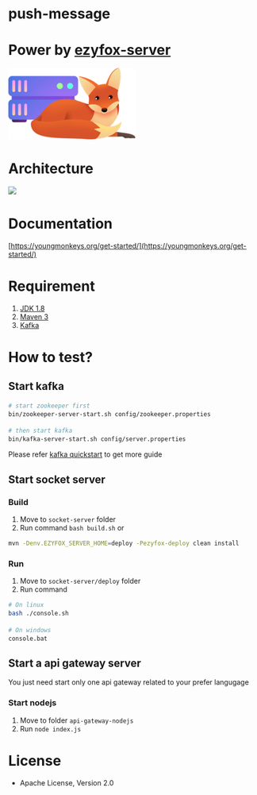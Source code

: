# push-message

# Power by [ezyfox-server](https://github.com/youngmonkeys/ezyfox-server)

<img src="https://github.com/youngmonkeys/ezyfox-server/blob/master/logo.png" width="256" />

# Architecture

<img src="https://raw.githubusercontent.com/tvd12/ezyfox-server-example/master/push-message/images/push-message.png" />

# Documentation

[https://youngmonkeys.org/get-started/](https://youngmonkeys.org/get-started/)

# Requirement

1. [JDK 1.8](https://www.oracle.com/java/technologies/javase/javase-jdk8-downloads.html)
2. [Maven 3](https://maven.apache.org/download.cgi)
3. [Kafka](https://kafka.apache.org/downloads)

# How to test?

## Start kafka

```bash
# start zookeeper first
bin/zookeeper-server-start.sh config/zookeeper.properties

# then start kafka
bin/kafka-server-start.sh config/server.properties
```

Please refer [kafka quickstart](https://kafka.apache.org/quickstart) to get more guide

## Start socket server

### Build

1. Move to `socket-server` folder
2. Run command `bash build.sh` or

```bash
mvn -Denv.EZYFOX_SERVER_HOME=deploy -Pezyfox-deploy clean install
```

### Run

1. Move to `socket-server/deploy` folder
2. Run command

```bash
# On linux
bash ./console.sh

# On windows
console.bat
```

## Start a api gateway server

You just need start only one api gateway related to your prefer langugage

### Start nodejs

1. Move to folder `api-gateway-nodejs`
2. Run `node index.js`

# License

- Apache License, Version 2.0

